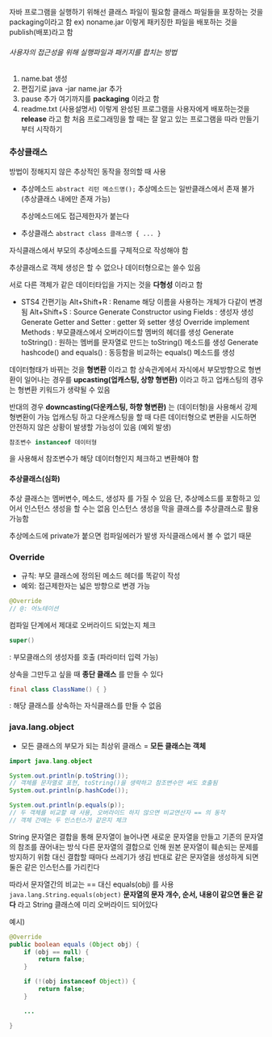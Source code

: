 자바 프로그램을 실행하기 위해선 클래스 파일이 필요함
클래스 파일들을 포장하는 것을 packaging이라고 함 ex) noname.jar
이렇게 패키징한 파일을 배포하는 것을 publish(배포)라고 함

###### 사용자의 접근성을 위해 실행파일과 패키지를 합치는 방법
1. name.bat 생성
2. 편집기로 java -jar name.jar 추가
3. pause 추가
	여기까지를 __packaging__ 이라고 함
4. readme.txt (사용설명서)
이렇게 완성된 프로그램을 사용자에게 배포하는것을 __release__ 라고 함
처음 프로그래밍을 할 때는 잘 알고 있는 프로그램을 따라 만들기 부터 시작하기

### 추상클래스
방법이 정해지지 않은 추상적인 동작을 정의할 때 사용
- 추상메소드
	`abstract 리턴 메소드명();`
	추상메소드는 일반클래스에서 존재 불가
	(추상클래스 내에만 존재 가능)
	
	추상메소드에도 접근제한자가 붙는다
	
- 추상클래스
	`abstract class 클래스명 { ... }`

자식클래스에서 부모의 추상메소드를 구체적으로 작성해야 함

추상클래스로 객체 생성은 할 수 없으나 데이터형으로는 쓸수 있음

서로 다른 객체가 같은 데이터타입을 가지는 것을 __다형성__ 이라고 함

- STS4 간편기능
	Alt+Shift+R : Rename
		해당 이름을 사용하는 개체가 다같이 변경됨
	Alt+Shift+S : Source
		Generate Constructor using Fields : 생성자 생성
		Generate Getter and Setter : getter 와 setter 생성
		Override implement Methods : 부모클래스에서 오버라이드할 멤버의 헤더를 생성
		Generate toString() : 원하는 멤버를 문자열로 만드는 toString() 메소드를 생성
		Generate hashcode() and equals() : 동등함을 비교하는 equals() 메소드를 생성

데이터형태가 바뀌는 것을 __형변환__ 이라고 함
상속관계에서 자식에서 부모방향으로 형변환이 일어나는 경우를 __upcasting(업캐스팅, 상향 형변환)__ 이라고 하고 업캐스팅의 경우는 형변환 키워드가 생략될 수 있음

반대의 경우 __downcasting(다운캐스팅, 하향 형변환)__ 는 (데이터형)을 사용해서 강제형변환이 가능
업캐스팅 하고 다운캐스팅을 할 때 다른 데이터형으로 변환을 시도하면 안전하지 않은 상황이 발생할 가능성이 있음 (예외 발생)
```java
참조변수 instanceof 데이터형
```
을 사용해서 참조변수가 해당 데이터형인지 체크하고 변환해야 함

#### 추상클래스(심화)
추상 클래스는 멤버변수, 메소드, 생성자 를 가질 수 있음
단, 추상메소드를 포함하고 있어서 인스턴스 생성을 할 수는 없음
	인스턴스 생성을 막을 클래스를 추상클래스로 활용 가능함

추상메소드에 private가 붙으면 컴파일에러가 발생
	자식클래스에서 볼 수 없기 때문

### Override
- 규칙: 부모 클래스에 정의된 메소드 헤더를 똑같이 작성
- 예외: 접근제한자는 넓은 방향으로 변경 가능
```java
@Override
// @: 어노테이션
```
컴파일 단계에서 제대로 오버라이드 되었는지 체크

```java
super()
```
: 부모클래스의 생성자를 호출 (파라미터 입력 가능)

상속을 그만두고 싶을 때 __종단 클래스__ 를 만들 수 있다
```java
final class ClassName() { }
```
: 해당 클래스를 상속하는 자식클래스를 만들 수 없음

### java.lang.object
- 모든 클래스의 부모가 되는 최상위 클래스 = **모든 클래스는 객체**
```java
import java.lang.object

System.out.println(p.toString());
// 객체를 문자열로 표현, toString()을 생략하고 참조변수만 써도 호출됨
System.out.println(p.hashCode());

System.out.println(p.equals(p));
// 두 객체를 비교할 때 사용, 오버라이드 하지 않으면 비교연산자 == 의 동작
// 객체 간에는 두 인스턴스가 같은지 체크
```

String 문자열은 결합을 통해 문자열이 늘어나면 새로운 문자열을 만들고 기존의 문자열의 참조를 끊어내는 방식
	다른 문자열의 결합으로 인해 원본 문자열이 훼손되는 문제를 방지하기 위함
	대신 결합할 때마다 쓰레기가 생김
		반대로 같은 문자열을 생성하게 되면 둘은 같은 인스턴스를 가리킨다

따라서 문자열간의 비교는 == 대신 equals(obj) 를 사용
	`java.lang.String.equals(object)`
	__문자열의 문자 개수, 순서, 내용이 같으면 둘은 같다__ 라고 String 클래스에 미리 오버라이드 되어있다

예시)
```java
@Override
public boolean equals (Object obj) {
	if (obj == null) {
		return false;
	}

	if (!(obj instanceof Object)) {
		return false;
	}

	...

}
```
